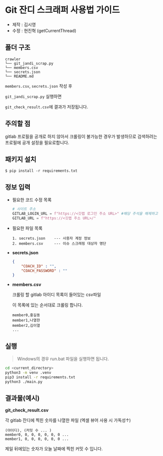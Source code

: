 # Git 잔디 스크래퍼 사용법 가이드

- 제작 : 김시영
- 수정 : 현진혁 (getCurrentThread)

## 폴더 구조

```
crawler
└── git_jandi_scrap.py
└── members.csv
└── secrets.json
└── README.md
```

`members.csv`, `secrets.json` 작성 후

`git_jandi_scrap.py` 실행하면 

`git_check_result.csv`에 결과가 저장됩니다.

## 주의할 점

gitlab 프로필을 공개로 하지 않아서 크롤링이 불가능한 경우가 발생하므로 검색하려는 프로필에 공개 설정을 필요로합니다.

## 패키지 설치

```shell
$ pip install -r requirements.txt
```

## 정보 입력

- 필요한 코드 수정 목록
  ```python
  # 사이트 주소
  GITLAB_LOGIN_URL = f"https://<깃랩 로그인 주소 URL>" #해당 주석을 해제하고 작성 필요
  GITLAB_URL = f"https://<깃랩 주소 URL>/"
  ```

- 필요한 파일 목록

  ```
  1. secrets.json    --- 사용자 계정 정보
  2. members.csv     --- 이슈 스크래핑 대상자 명단
  ```

- **secrets.json**

  ```json
  {
      "COACH_ID" : "",
      "COACH_PASSWORD" : ""
  }
  ```

- **members.csv**

  크롤링 할 gitlab 아이디 목록이 들어있는 csv파일

  이 목록에 있는 순서대로 크롤링 합니다.

  ```
  member0,홍길동
  member1,나열한
  member2,김이열
  ...
  ```

## 실행
> Windows의 경우 run.bat 파일을 실행하면 됩니다.
```bash
cd <current_directory>
python3 -m venv .venv
pip3 install -r requirements.txt
python3 ./main.py
```

## 결과물(예시)

**git_check_result.csv**

각 gitlab 잔디에 찍힌 숫자를 나열한 파일 (엑셀 뷰어 사용 시 가독성↑)

```
(아이디), (커밋 수 ... ) 
member0, 0, 0, 0, 0, 0, 0 ...
member1, 0, 0, 0, 0, 0, 0 ...
```

제일 뒤에있는 숫자가 오늘 날짜에 찍힌 커밋 수 입니다.
